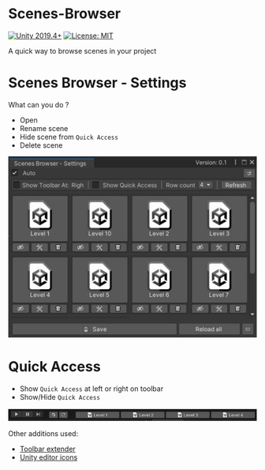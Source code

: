 # Scenes-Browser

[![Unity 2019.4+](https://img.shields.io/badge/unity-2019.4%2B-blue.svg)](https://unity3d.com/get-unity/download)
[![License: MIT](https://img.shields.io/badge/License-MIT-brightgreen.svg)](https://github.com/atoGames/Scenes-Browser/blob/main/LICENSE)

A quick way to browse scenes in your project
  

# Scenes Browser - Settings

What can you do ?
- Open
- Rename scene
- Hide scene from `Quick Access`
- Delete scene

![Scenes Browser - Settings](https://github.com/atoGames/Scenes-Browser/blob/main/Imgs/Scenes%20Browser%20-%20Settings.jpg)
# Quick Access

- Show `Quick Access` at left or right on toolbar
- Show/Hide `Quick Access`
  
![Quick Access](https://github.com/atoGames/Scenes-Browser/blob/main/Imgs/Quick%20Access.jpg)


  Other additions used:
- [Toolbar extender](https://github.com/marijnz/unity-toolbar-extender)
- [Unity editor icons ](https://github.com/halak/unity-editor-icons)
